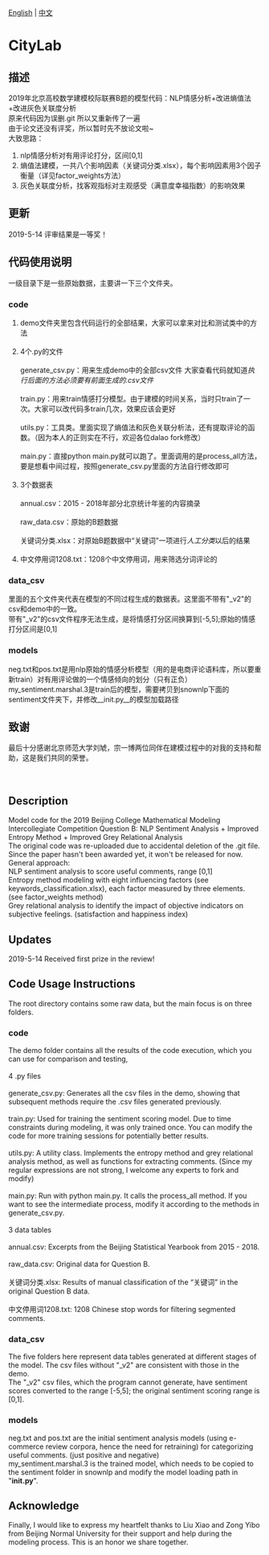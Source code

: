 [English](#description) | [中文](#描述)

# CityLab
## 描述
2019年北京高校数学建模校际联赛B题的模型代码：NLP情感分析+改进熵值法+改进灰色关联度分析<br>
原来代码因为误删.git 所以又重新传了一遍<br>
由于论文还没有评奖，所以暂时先不放论文啦~<br>
大致思路：<br>
1. nlp情感分析对有用评论打分，区间[0,1]<br>
2. 熵值法建模，一共八个影响因素（关键词分类.xlsx），每个影响因素用3个因子衡量（详见factor_weights方法）<br>
3. 灰色关联度分析，找客观指标对主观感受（满意度幸福指数）的影响效果<br>

## 更新
2019-5-14 评审结果是一等奖！

## 代码使用说明
一级目录下是一些原始数据，主要讲一下三个文件夹。

### code
1. demo文件夹里包含代码运行的全部结果，大家可以拿来对比和测试类中的方法<br><br>
2. 4个.py的文件<br><br>
   generate_csv.py：用来生成demo中的全部csv文件 大家查看代码就知道*执行后面的方法必须要有前面生成的.csv文件*<br><br>
   train.py：用来train情感打分模型。由于建模的时间关系，当时只train了一次。大家可以改代码多train几次，效果应该会更好<br><br>
   utils.py：工具类。里面实现了熵值法和灰色关联分析法，还有提取评论的函数。（因为本人的正则实在不行，欢迎各位dalao fork修改）<br><br>
   main.py：直接python main.py就可以跑了。里面调用的是process_all方法，要是想看中间过程，按照generate_csv.py里面的方法自行修改即可<br><br>
3. 3个数据表<br><br>
   annual.csv：2015 - 2018年部分北京统计年鉴的内容摘录<br><br>
   raw_data.csv：原始的B题数据<br><br>
   关键词分类.xlsx：对原始B题数据中“关键词”一项进行*人工分类*以后的结果<br><br>
4. 中文停用词1208.txt：1208个中文停用词，用来筛选分词评论的

### data_csv
里面的五个文件夹代表在模型的不同过程生成的数据表。这里面不带有"_v2"的csv和demo中的一致。<br>
带有"_v2"的csv文件程序无法生成，是将情感打分区间换算到[-5,5];原始的情感打分区间是[0,1]

### models
neg.txt和pos.txt是用nlp原始的情感分析模型（用的是电商评论语料库，所以要重新train）对有用评论做的一个情感倾向的划分（只有正负）<br>
my_sentiment.marshal.3是train后的模型，需要拷贝到snownlp下面的sentiment文件夹下，并修改__init.py__的模型加载路径<br>

## 致谢
最后十分感谢北京师范大学刘虓，宗一博两位同伴在建模过程中的对我的支持和帮助，这是我们共同的荣誉。<br><br><br>


## Description
Model code for the 2019 Beijing College Mathematical Modeling Intercollegiate Competition Question B: NLP Sentiment Analysis + Improved Entropy Method + Improved Grey Relational Analysis<br>
The original code was re-uploaded due to accidental deletion of the .git file.<br>
Since the paper hasn't been awarded yet, it won't be released for now.<br>
General approach:<br>
NLP sentiment analysis to score useful comments, range [0,1]<br>
Entropy method modeling with eight influencing factors (see keywords_classification.xlsx), each factor measured by three elements. (see factor_weights method)<br>
Grey relational analysis to identify the impact of objective indicators on subjective feelings. (satisfaction and happiness index)<br>

## Updates
2019-5-14 Received first prize in the review!

## Code Usage Instructions
The root directory contains some raw data, but the main focus is on three folders.

### code
The demo folder contains all the results of the code execution, which you can use for comparison and testing,<br><br>
4 .py files<br><br>
generate_csv.py: Generates all the csv files in the demo, showing that subsequent methods require the .csv files generated previously.<br><br>
train.py: Used for training the sentiment scoring model. Due to time constraints during modeling, it was only trained once. You can modify the code for more training sessions for potentially better results.<br><br>
utils.py: A utility class. Implements the entropy method and grey relational analysis method, as well as functions for extracting comments. (Since my regular expressions are not strong, I welcome any experts to fork and modify)<br><br>
main.py: Run with python main.py. It calls the process_all method. If you want to see the intermediate process, modify it according to the methods in generate_csv.py.<br><br>
3 data tables<br><br>
annual.csv: Excerpts from the Beijing Statistical Yearbook from 2015 - 2018.<br><br>
raw_data.csv: Original data for Question B.<br><br>
关键词分类.xlsx: Results of manual classification of the “关键词” in the original Question B data.<br><br>
中文停用词1208.txt: 1208 Chinese stop words for filtering segmented comments.

### data_csv
The five folders here represent data tables generated at different stages of the model. The csv files without "_v2" are consistent with those in the demo.<br>
The "_v2" csv files, which the program cannot generate, have sentiment scores converted to the range [-5,5]; the original sentiment scoring range is [0,1].

### models
neg.txt and pos.txt are the initial sentiment analysis models (using e-commerce review corpora, hence the need for retraining) for categorizing useful comments. (just positive and negative)<br>
my_sentiment.marshal.3 is the trained model, which needs to be copied to the sentiment folder in snownlp and modify the model loading path in "__init.py__".<br>

## Acknowledge
Finally, I would like to express my heartfelt thanks to Liu Xiao and Zong Yibo from Beijing Normal University for their support and help during the modeling process. This is an honor we share together.
